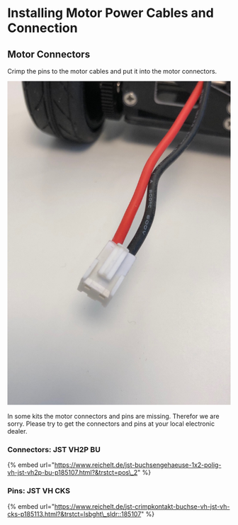 # Installing Motor Power Cables and Connection

## Motor Connectors

Crimp the pins to the motor cables and put it into the motor connectors.

![motor connectors](../../../../.gitbook/assets/img_1925.jpeg)

In some kits the motor connectors and pins are missing. Therefor we are sorry. Please try to get the connectors and pins at your local electronic dealer. 

### Connectors: JST VH2P BU

{% embed url="https://www.reichelt.de/jst-buchsengehaeuse-1x2-polig-vh-jst-vh2p-bu-p185107.html?&trstct=pos\_2" %}

### Pins: JST VH CKS

{% embed url="https://www.reichelt.de/jst-crimpkontakt-buchse-vh-jst-vh-cks-p185113.html?&trstct=lsbght\_sldr::185107" %}



